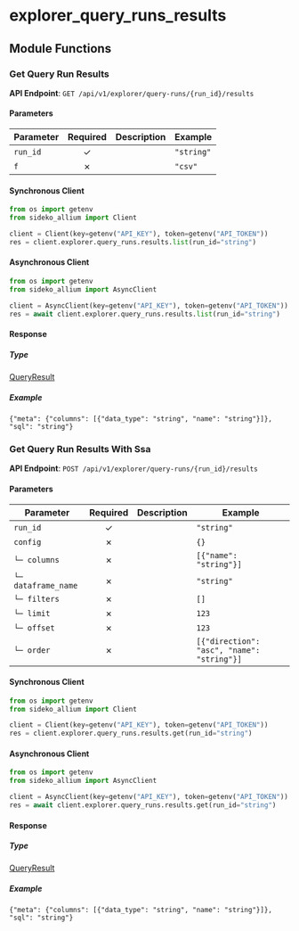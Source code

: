 # explorer_query_runs_results

## Module Functions
### Get Query Run Results <a name="list"></a>



**API Endpoint**: `GET /api/v1/explorer/query-runs/{run_id}/results`

#### Parameters

| Parameter | Required | Description | Example |
|-----------|:--------:|-------------|--------|
| `run_id` | ✓ |  | `"string"` |
| `f` | ✗ |  | `"csv"` |

#### Synchronous Client

```python
from os import getenv
from sideko_allium import Client

client = Client(key=getenv("API_KEY"), token=getenv("API_TOKEN"))
res = client.explorer.query_runs.results.list(run_id="string")

```

#### Asynchronous Client

```python
from os import getenv
from sideko_allium import AsyncClient

client = AsyncClient(key=getenv("API_KEY"), token=getenv("API_TOKEN"))
res = await client.explorer.query_runs.results.list(run_id="string")

```

#### Response

##### Type
[QueryResult](/sideko_allium/types/models/query_result.py)

##### Example
`{"meta": {"columns": [{"data_type": "string", "name": "string"}]}, "sql": "string"}`

### Get Query Run Results With Ssa <a name="get"></a>



**API Endpoint**: `POST /api/v1/explorer/query-runs/{run_id}/results`

#### Parameters

| Parameter | Required | Description | Example |
|-----------|:--------:|-------------|--------|
| `run_id` | ✓ |  | `"string"` |
| `config` | ✗ |  | `{}` |
| `└─ columns` | ✗ |  | `[{"name": "string"}]` |
| `└─ dataframe_name` | ✗ |  | `"string"` |
| `└─ filters` | ✗ |  | `[]` |
| `└─ limit` | ✗ |  | `123` |
| `└─ offset` | ✗ |  | `123` |
| `└─ order` | ✗ |  | `[{"direction": "asc", "name": "string"}]` |

#### Synchronous Client

```python
from os import getenv
from sideko_allium import Client

client = Client(key=getenv("API_KEY"), token=getenv("API_TOKEN"))
res = client.explorer.query_runs.results.get(run_id="string")

```

#### Asynchronous Client

```python
from os import getenv
from sideko_allium import AsyncClient

client = AsyncClient(key=getenv("API_KEY"), token=getenv("API_TOKEN"))
res = await client.explorer.query_runs.results.get(run_id="string")

```

#### Response

##### Type
[QueryResult](/sideko_allium/types/models/query_result.py)

##### Example
`{"meta": {"columns": [{"data_type": "string", "name": "string"}]}, "sql": "string"}`
<!-- CUSTOM DOCS START -->

<!-- CUSTOM DOCS END -->

